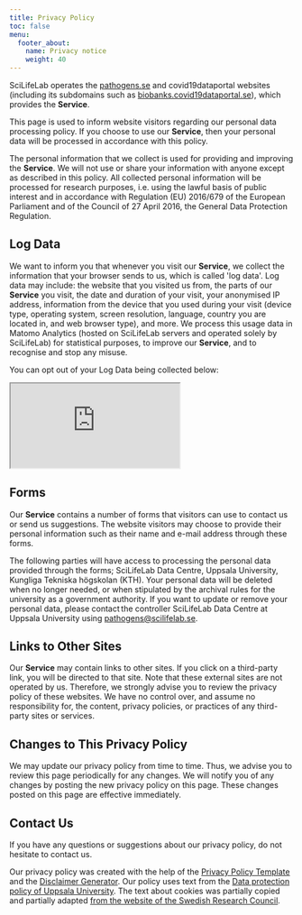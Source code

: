 ```yaml
---
title: Privacy Policy
toc: false
menu:
  footer_about:
    name: Privacy notice
    weight: 40
---
```


SciLifeLab operates the [pathogens.se](https://pathogens.se/) and covid19dataportal websites (including its subdomains such as [biobanks.covid19dataportal.se](https://biobanks.covid19dataportal.se/)), which provides the **Service**.

This page is used to inform website visitors regarding our personal data processing policy. If you choose to use our **Service**, then your personal data will be processed in accordance with this policy.

The personal information that we collect is used for providing and improving the **Service**.
We will not use or share your information with anyone except as described in this policy. All collected personal information will be processed for research purposes, i.e. using the lawful basis of public interest and in accordance with Regulation (EU) 2016/679 of the European Parliament and of the Council of 27 April 2016, the General Data Protection Regulation.

## Log Data

We want to inform you that whenever you visit our **Service**, we collect the information that your browser sends to us, which is called 'log data'. Log data may include: the website that you visited us from, the parts of our **Service** you visit, the date and duration of your visit, your anonymised IP address, information from the device that you used during your visit (device type, operating system, screen resolution, language, country you are located in, and web browser type), and more. We process this usage data in Matomo Analytics (hosted on SciLifeLab servers and operated solely by SciLifeLab) for statistical purposes, to improve our **Service**, and to recognise and stop any misuse.

You can opt out of your Log Data being collected below:

<iframe id="matoOpOut" src="https://matomo.dc.scilifelab.se/index.php?module=CoreAdminHome&action=optOut&language=en&fontSize=16px&fontFamily=Helvetica"></iframe>

## Forms

Our **Service** contains a number of forms that visitors can use to contact us or send us suggestions. The website visitors may choose to provide their personal information such as their name and e-mail address through these forms.

The following parties will have access to processing the personal data provided through the forms; SciLifeLab Data Centre, Uppsala University, Kungliga Tekniska högskolan (KTH). Your personal data will be deleted when no longer needed, or when stipulated by the archival rules for the university as a government authority. If you want to update or remove your personal data, please contact the controller SciLifeLab Data Centre at Uppsala University using <pathogens@scilifelab.se>.

## Links to Other Sites

Our **Service** may contain links to other sites. If you click on a third-party link, you will be directed to that site. Note that these external sites are not operated by us. Therefore, we strongly advise you to review the privacy policy of these websites. We have no control over, and assume no responsibility for, the content, privacy policies, or practices of any third-party sites or services.

## Changes to This Privacy Policy

We may update our privacy policy from time to time.
Thus, we advise you to review this page periodically for any changes.
We will notify you of any changes by posting the new privacy policy on this page.
These changes posted on this page are effective immediately.

## Contact Us

If you have any questions or suggestions about our privacy policy, do not hesitate to contact us.

Our privacy policy was created with the help of the [Privacy Policy Template](https://www.privacypolicytemplate.net) and the [Disclaimer Generator](https://www.disclaimergenerator.org/). Our policy uses text from the [Data protection policy of Uppsala University](https://www.uu.se/en/about-uu/data-protection-policy). The text about cookies was partially copied and partially adapted [from the website of the Swedish Research Council](https://www.vr.se/english/about-cookies.html).

